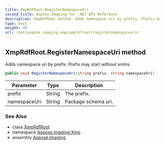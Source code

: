 ```yaml
---
title: XmpRdfRoot.RegisterNamespaceUri
second_title: Aspose.Imaging for .NET API Reference
description: XmpRdfRoot method. Adds namespace uri by prefix. Prefix may start without xmlns
type: docs
weight: 40
url: /net/aspose.imaging.xmp/xmprdfroot/registernamespaceuri/
---
```

## XmpRdfRoot.RegisterNamespaceUri method

Adds namespace uri by prefix. Prefix may start without xmlns.

```csharp
public void RegisterNamespaceUri(string prefix, string namespaceUri)
```

| Parameter | Type | Description |
| --- | --- | --- |
| prefix | String | The prefix. |
| namespaceUri | String | Package schema uri. |

### See Also

* class [XmpRdfRoot](../)
* namespace [Aspose.Imaging.Xmp](../../xmprdfroot/)
* assembly [Aspose.Imaging](../../../)


